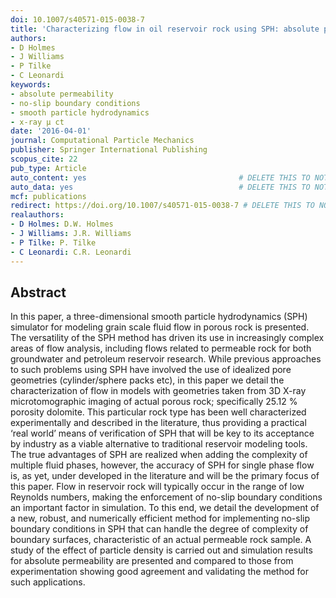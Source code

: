```yaml
---
doi: 10.1007/s40571-015-0038-7
title: 'Characterizing flow in oil reservoir rock using SPH: absolute permeability'
authors:
- D Holmes
- J Williams
- P Tilke
- C Leonardi
keywords:
- absolute permeability
- no-slip boundary conditions
- smooth particle hydrodynamics
- x-ray μ ct
date: '2016-04-01'
journal: Computational Particle Mechanics
publisher: Springer International Publishing
scopus_cite: 22
pub_type: Article
auto_content: yes                                  # DELETE THIS TO NOT AUTO GENERATE CONTENT
auto_data: yes                                     # DELETE THIS TO NOT AUTO GENERATE METADATA
mcf: publications
redirect: https://doi.org/10.1007/s40571-015-0038-7 # DELETE THIS TO NOT REDIRECT
realauthors:
- D Holmes: D.W. Holmes
- J Williams: J.R. Williams
- P Tilke: P. Tilke
- C Leonardi: C.R. Leonardi
---
```



## Abstract
In this paper, a three-dimensional smooth particle hydrodynamics (SPH) simulator for modeling grain scale fluid flow in porous rock is presented. The versatility of the SPH method has driven its use in increasingly complex areas of flow analysis, including flows related to permeable rock for both groundwater and petroleum reservoir research. While previous approaches to such problems using SPH have involved the use of idealized pore geometries (cylinder/sphere packs etc), in this paper we detail the characterization of flow in models with geometries taken from 3D X-ray microtomographic imaging of actual porous rock; specifically 25.12 % porosity dolomite. This particular rock type has been well characterized experimentally and described in the literature, thus providing a practical ‘real world’ means of verification of SPH that will be key to its acceptance by industry as a viable alternative to traditional reservoir modeling tools. The true advantages of SPH are realized when adding the complexity of multiple fluid phases, however, the accuracy of SPH for single phase flow is, as yet, under developed in the literature and will be the primary focus of this paper. Flow in reservoir rock will typically occur in the range of low Reynolds numbers, making the enforcement of no-slip boundary conditions an important factor in simulation. To this end, we detail the development of a new, robust, and numerically efficient method for implementing no-slip boundary conditions in SPH that can handle the degree of complexity of boundary surfaces, characteristic of an actual permeable rock sample. A study of the effect of particle density is carried out and simulation results for absolute permeability are presented and compared to those from experimentation showing good agreement and validating the method for such applications.
